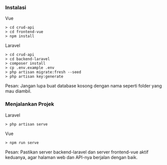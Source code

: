 ### Instalasi

Vue

```
> cd crud-api
> cd frontend-vue
> npm install
```

Laravel

```
> cd crud-api
> cd backend-laravel
> composer install
> cp .env.example .env
> php artisan migrate:fresh --seed
> php artisan key:generate
```

Pesan:
Jangan lupa buat database kosong dengan nama seperti folder yang mau diambil.

### Menjalankan Projek

Laravel

```
> php artisan serve
```

Vue

```
> npm run serve
```

Pesan:
Pastikan server backend-laravel dan server frontend-vue aktif keduanya, agar halaman web dan API-nya berjalan dengan baik.

